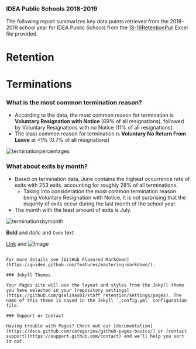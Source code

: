 ### IDEA Public Schools 2018-2019
The following report summarizes key data points retrieved from the 2018-2019 school year for IDEA Public Schools from the [18-19RetentionPull](https://github.com/gsalinas01/staff_retention/blob/main/18-19RetentionPull1(AutoRecovered).xlsx) Excel file provided.

# Retention

# Terminations
### What is the most common termination reason?
  - According to the data, the most common reason for termination is **Voluntary Resignation with Notice** (69% of all resignations), followed by Voluntary Resignations with no Notice (11% of all resignations).
  - The least common reason for termination is **Voluntary No Return From Leave** at <1% (0.7% of all resignations)
  
   ![terminationpercentages](https://user-images.githubusercontent.com/60943801/132884590-bf68fb95-ce9a-4c4f-a178-19287fd9b77e.png)

### What about exits by month?
  - Based on termination data, June contains the highest occurrence rate of exits with 253 exits, accounting for roughly 28% of all terminations.
    - Taking into consideration the most common termination reason being Voluntary Resignation with Notice, it is not surprising that the majority of exits occur during the last month of the school year.
  - The month with the least amount of exits is July.
  
   ![terminationsbymonth](https://user-images.githubusercontent.com/60943801/132886666-5bf85b67-858a-4e6b-8e47-e98a832e1ee5.png)

 
**Bold** and _Italic_ and `Code` text

[Link](url) and ![Image](src)
```

For more details see [GitHub Flavored Markdown](https://guides.github.com/features/mastering-markdown/).

### Jekyll Themes

Your Pages site will use the layout and styles from the Jekyll theme you have selected in your [repository settings](https://github.com/gsalinas01/staff_retention/settings/pages). The name of this theme is saved in the Jekyll `_config.yml` configuration file.

### Support or Contact

Having trouble with Pages? Check out our [documentation](https://docs.github.com/categories/github-pages-basics/) or [contact support](https://support.github.com/contact) and we’ll help you sort it out.
